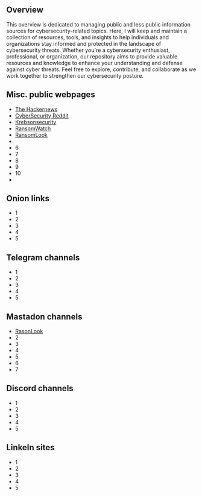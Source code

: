 ## Overview
This overview is dedicated to managing public and less public information sources for cybersecurity-related topics. Here, I will keep and maintain a collection of resources, tools, and insights to help individuals and organizations stay informed and protected in the landscape of cybersecurity threats. Whether you're a cybersecurity enthusiast, professional, or organization, our repository aims to provide valuable resources and knowledge to enhance your understanding and defense against cyber threats. Feel free to explore, contribute, and collaborate as we work together to strengthen our cybersecurity posture.

## Misc. public webpages
- [The Hackernews](https://thehackernews.com/)
- [CyberSecurity Reddit](https://www.reddit.com/r/cybersecurity/)
- [Krebsonsecurity](https://krebsonsecurity.com/)
- [RansomWatch](https://ransomwatch.telemetry.ltd/#/recentposts)
- [RansomLook](https://www.ransomlook.io/recent)
- 
- 6
- 7
- 8
- 9
- 10
- 

## Onion links
- 1
- 2
- 3
- 4
- 5

## Telegram channels
- 1
- 2
- 3
- 4
- 5

## Mastadon channels
- [RasonLook](https://social.circl.lu/@Ransomlook)
- 2
- 3
- 4
- 5
- 6
- 7

## Discord channels
- 1
- 2
- 3
- 4
- 5

## LinkeIn sites
- 1
- 2
- 3
- 4
- 5
